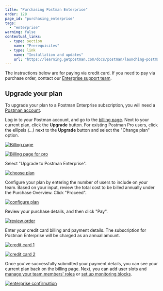 ```yaml
---
title: "Purchasing Postman Enterprise"
order: 128
page_id: "purchasing_enterprise"
tags: 
  - "enterprise"
warning: false
contextual_links:
  - type: section
    name: "Prerequisites"
  - type: link
    name: "Installation and updates"
    url: "https://learning.getpostman.com/docs/postman/launching-postman/installation-and-updates"
---
```


The instructions below are for paying via credit card. If you need to pay via purchase order, contact our [Enterprise support team](http://pages.getpostman.com/Enterprise-Sales_Contact-Us.html).

## Upgrade your plan

To upgrade your plan to a Postman Enterprise subscription, you will need a [Postman account](/docs/postman/launching-postman/postman-account/).

Log in to your Postman account, and go to the [billing page](https://go.postman.co/billing/overview). Next to your current plan, click the **Upgrade** button. For existing Postman Pro users, click the ellipsis *(...)* next to the **Upgrade** button and select the "Change plan" option.

[![Billing page](https://assets.postman.com/postman-docs/enterprise-upgrade.png)](https://assets.postman.com/postman-docs/enterprise-upgrade.png)

[![Billing page for pro](https://assets.postman.com/postman-docs/enterprise-upgrade-trial.png)](https://assets.postman.com/postman-docs/enterprise-upgrade-trial.png)

Select "Upgrade to Postman Enterprise".

[![choose plan](https://assets.postman.com/postman-docs/purchasingenterprise1.png)](https://assets.postman.com/postman-docs/purchasingenterprise1.png)

Configure your plan by entering the number of users to include on your team. Based on your input, review the total cost to be billed annually under the Purchase Overview. Click "Proceed".

[![configure plan](https://assets.postman.com/postman-docs/purchasingenterprise2.png)](https://assets.postman.com/postman-docs/purchasingenterprise2.png)

Review your purchase details, and then click "Pay".

[![review order](https://assets.postman.com/postman-docs/purchasingenterprise3.png)](https://assets.postman.com/postman-docs/purchasingenterprise3.png)

Enter your credit card billing and payment details. The subscription for Postman Enterprise will be charged as an annual amount.

[![credit card 1](https://assets.postman.com/postman-docs/enterprise-cc1.png)](https://assets.postman.com/postman-docs/enterprise-cc1.png)

[![credit card 2](https://assets.postman.com/postman-docs/enterprise-cc2.png)](https://assets.postman.com/postman-docs/enterprise-cc2.png)

Once you've successfully submitted your payment details, you can see your current plan back on the billing page. Next, you can add user slots and [manage your team members' roles](/docs/postman-pro/managing-pro/managing-your-team/) or [set up monitoring blocks](/docs/postman/monitors/pricing-monitors/#request-blocks-for-paid-pro-teams).

[![enterprise confirmation](https://assets.postman.com/postman-docs/purchasingenterprise4.png)](https://assets.postman.com/postman-docs/purchasingenterprise4.png)
